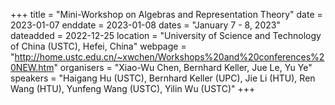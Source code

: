 +++
title = "Mini-Workshop on Algebras and Representation Theory"
date = 2023-01-07
enddate = 2023-01-08
dates = "January 7 - 8, 2023"
dateadded = 2022-12-25
location = "University of Science and Technology of China (USTC), Hefei, China"
webpage = "http://home.ustc.edu.cn/~xwchen/Workshops%20and%20conferences%20NEW.htm"
organisers = "Xiao-Wu Chen, Bernhard Keller, Jue Le, Yu Ye"
speakers = "Haigang Hu (USTC), Bernhard Keller (UPC), Jie Li (HTU), Ren Wang (HTU), Yunfeng Wang (USTC), Yilin Wu (USTC)"
+++